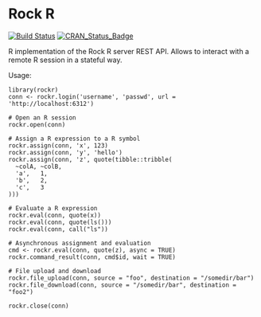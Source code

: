 # Rock R

[![Build Status](https://travis-ci.com/obiba/rockr.svg?branch=master)](https://travis-ci.com/obiba/rockr)
[![CRAN_Status_Badge](http://www.r-pkg.org/badges/version/rockr)](https://cran.r-project.org/package=rockr)

R implementation of the Rock R server REST API. Allows to interact with a remote R session
in a stateful way.

Usage:

```
library(rockr)
conn <- rockr.login('username', 'passwd', url = 'http://localhost:6312')

# Open an R session
rockr.open(conn)

# Assign a R expression to a R symbol
rockr.assign(conn, 'x', 123)
rockr.assign(conn, 'y', 'hello')
rockr.assign(conn, 'z', quote(tibble::tribble(
  ~colA, ~colB,
  'a',   1,
  'b',   2,
  'c',   3
)))

# Evaluate a R expression
rockr.eval(conn, quote(x))
rockr.eval(conn, quote(ls()))
rockr.eval(conn, call("ls"))

# Asynchronous assignment and evaluation
cmd <- rockr.eval(conn, quote(z), async = TRUE)
rockr.command_result(conn, cmd$id, wait = TRUE)

# File upload and download
rockr.file_upload(conn, source = "foo", destination = "/somedir/bar")
rockr.file_download(conn, source = "/somedir/bar", destination = "foo2")

rockr.close(conn)
```

